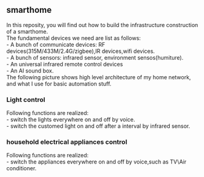 ## smarthome
In this reposity, you will find out how to build the infrastructure construction of a smarthome.  
The fundamental devices we need are list as follows:  
    - A bunch of communicate devices: RF devices(315M/433M/2.4G/zigbee),IR devices,wifi devices.  
    - A bunch of sensors: infrared sensor, environment sensos(humiture).  
    - An universal infrared remote control devices   
    - An AI sound box.  
The following picture shows high level architecture of my home network, and what I use for basic automation stuff.  
  
### Light control  
Following functions are realized:  
    - switch the lights everywhere on and off by voice.  
    - switch the customed light on and off after a interval  by infrared sensor.  
### household electrical appliances control  
Following functions are realized:  
    - switch the appliances everywhere on and off by voice,such as TV\Air conditioner.
    
 
 

 
 
 

